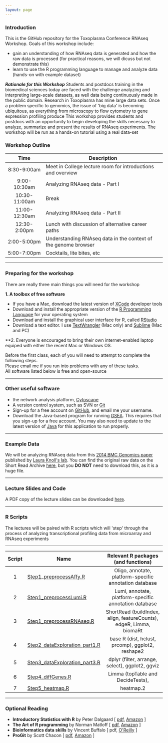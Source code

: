 ```yaml
---
layout: page
---
```


### Introduction
This is the GitHub repository for the Toxoplasma Conference RNAseq Workshop. Goals of this workshop include:

* gain an understanding of how RNAseq data is generated and how the raw data is processed (for practical reasons, we will dicuss but not demonstrate this)
* learn to use the R programming language to manage and analyze data (hands-on with example dataset)

***Rationale for this Workshop***  Students and postdocs training in the biomedical sciences today are faced with the challenge  analyzing and interpreting large-scale datasets, as well data being continuously made in the public domain.  Research in Toxoplasma has mine large data sets.  Once a problem specific to genomics, the issue of 'big data' is becoming ubiquitous, as everything from microscopy to flow cytometry to gene expression profiling produce  This workshop provides students and postdocs with an opportunity to begin developing the skills necessary to analyze, summarize and present the results of RNAseq experiments.  The workshop will be run as a hands-on tutorial using a real data-set  


### Workshop Outline

Time	|	Description	|
:------:|---------|
8:30-9:00am	|	Meet in College lecture room for introductions and overview
9:00-10:30am	|	Analyzing RNAseq data - Part I
10:30-11:00am	|	Break
11:00-12:30am	|	Analyzing RNAseq data - Part II
12:30-2:00pm	|	Lunch with discussion of alternative career paths
2:00-5:00pm	|	Understanding RNAseq data in the context of the genome browser
5:00-7:00pm	|	Cocktails, lite bites, etc



----


### Preparing for the workshop

There are really three main things you will need for the workshop

**1. A toolbox of free software**
* If you have a Mac, download the latest version of [XCode](https://developer.apple.com/xcode/) developer tools
* Download and install the appropriate version of the [R Programming Language](http://lib.stat.cmu.edu/R/CRAN/) for your operating system
* Download and install the graphical user interface for R, called [RStudio](http://www.rstudio.com/products/rstudio/download/)
* Download a text editor. I use [TextWrangler](http://www.barebones.com/products/textwrangler/) (Mac only) and [Sublime](http://www.sublimetext.com/) (Mac and PC)

**2. 
Everyone is encouraged to bring their own internet-enabled laptop equiped with either the recent Mac or Windows OS.

Before the first class, each of you will need to attempt to complete the following steps.<br/>
Please email me if you run into problems with any of these tasks.<br/>
All software listed below is free and open-source

-----

### Other useful software

* the network analysis platform, [Cytoscape](http://www.cytoscape.org/)
* A version control system, such as SVN or [Git](http://git-scm.com/downloads)
* Sign-up for a free account on [GitHub](https://github.com/), and email me your username.
* Download the Java-based program for running [GSEA](http://www.broadinstitute.org/gsea/index.jsp). This requires that you sign-up for a free account. You may also need to update to the latest version of [Java](https://www.java.com/en/) for this application to run properly. 


----


### Example Data

We will be analyzing RNAseq data from this [2014 BMC Genomics paper](materials/Pittman_BMCgenomics_TgBrady.pdf) published by [Laura Knoll's lab](http://www.medmicro.wisc.edu/people_faculty_profile.php?id=ljknoll&view=intro).  You can find the original raw data on the Short Read Archive [here](http://www.ncbi.nlm.nih.gov/Traces/sra/?run=SRR1156954), but you __DO NOT__ need to download this, as it is a huge file.


----


### Lecture Slides and Code

A PDF copy of the lecture slides can be downloaded [here](materials/ToxoRNAseqWorkshop.pdf).


----

### R Scripts

The lectures will be paired with R scripts which will 'step' through the process of analyzing transcriptional profiling data from microarray and RNAseq experiments

----

Script	|	Name	|	Relevant R packages (and functions)	|
:------:|---------|:-----------:|
1	|	[Step1_preprocessAffy.R](R_scripts/Step1_preprocessAffy.R) 	|	Oligo, annotate, platform-specific annotation database
2	|	[Step1_preprocessLumi.R](R_scripts/Step1_preprocessLumi.R)	|	Lumi, annotate, platform-specific annotation database
3	|	[Step1_preprocessRNAseq.R](R_scripts/Step1_preprocessRNAseq.R) 	|	ShortRead (buildIndex, align, featureCounts), edgeR, Limma, biomaRt
4	|	[Step2_dataExploration_part1.R](R_scripts/Step2_dataExploration_part1.R) 	|	base R (dist, hclust, prcomp), ggplot2, reshape2
5	|	[Step3_dataExploration_part3.R](Step3_dataExploration_part3.R)  	|	dplyr (filter, arrange, select), ggplot2, ggviz
6	|	[Step4_diffGenes.R](Step4_diffGenes.R)  	|	Limma (topTable and DecideTests),
7	|	[Step5_heatmap.R](Step5_heatmap.R) 	|	heatmap.2


----


### Optional Reading

* **Introductory Statistics with R** by Peter Dalgaard [ [pdf](http://www.academia.dk/BiologiskAntropologi/Epidemiologi/PDF/Introductory_Statistics_with_R__2nd_ed.pdf), [Amazon](http://www.amazon.com/Introductory-Statistics-R-Computing/dp/0387954759) ]  
* **The Art of R programming** by Norman Matloff [ [pdf](http://www.google.com/url?sa=t&rct=j&q=&esrc=s&source=web&cd=1&ved=0CCAQFjAA&url=http%3A%2F%2Fsens.tistory.com%2Fattachment%2Fcfile8.uf%402375DC3D515423F9110CA1.pdf&ei=E-8FVO6dAYmnggSttoD4Bg&usg=AFQjCNE1UmWRG3i9ugNDSXN2WjRSTkkUjA&sig2=U958L8LG42vuhHdPKKBHHw&bvm=bv.74115972,d.eXY), [Amazon](http://www.amazon.com/Art-Programming-Statistical-Software-Design/dp/1593273843/ref=sr_1_1?s=books&ie=UTF8&qid=1409674972&sr=1-1&keywords=the+art+of+r+programming) ]  
* **Bioinformatics data skills** by Vincent Buffalo [ pdf, [O'Reilly](http://shop.oreilly.com/product/0636920030157.do) ]  
* **ProGit** by Scott Chacon [ [pdf](http://git-scm.com/book), [Amazon](http://www.amazon.com/Pro-Git-Scott-Chacon/dp/1430218339) ]  

